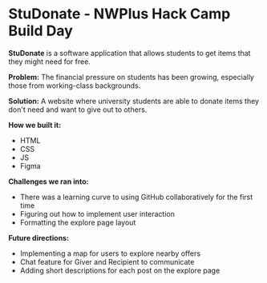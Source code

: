 # StuDonate - NWPlus Hack Camp Build Day
**StuDonate** is a software application that allows students to get items that they might need for free.

**Problem:**
The financial pressure on students has been growing, especially those from working-class backgrounds.

**Solution:**
A website where university students are able to donate items they don't need and want to give out to others. 

**How we built it:**
- HTML
- CSS
- JS
- Figma

**Challenges we ran into:**
- There was a learning curve to using GitHub collaboratively for the first time
- Figuring out how to implement user interaction
- Formatting the explore page layout

**Future directions:**
- Implementing a map for users to explore nearby offers
- Chat feature for Giver and Recipient to communicate
- Adding short descriptions for each post on the explore page


